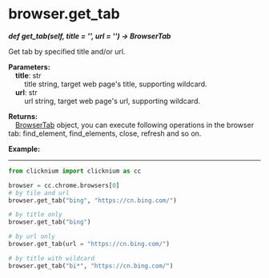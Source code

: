 # browser.get_tab

***def get_tab(self, title = '', url = '') -> BrowserTab***  

Get tab by specified title and/or url.

**Parameters:**  
    &emsp;**title**: str   
        &emsp;&emsp; title string, target web page's title, supporting wildcard.  
    &emsp;**url**: str  
        &emsp;&emsp; url string, target web page's url, supporting wildcard. 

**Returns:**  
    &emsp;[BrowserTab](./browsertab/browser_tab.md) object, you can execute following operations in the browser tab: find_element, find_elements, close, refresh and so on.

**Example:**
***
```python
from clicknium import clicknium as cc

browser = cc.chrome.browsers[0]
# by tile and url
browser.get_tab("bing", "https://cn.bing.com/")

# by title only
browser.get_tab("bing")

# by url only
browser.get_tab(url = "https://cn.bing.com/")

# by title with wildcard
browser.get_tab("bi*", "https://cn.bing.com/")
```